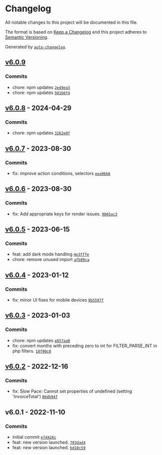 # Changelog

All notable changes to this project will be documented in this file.

The format is based on [Keep a Changelog](https://keepachangelog.com/en/1.0.0/)
and this project adheres to [Semantic Versioning](https://semver.org/spec/v2.0.0.html).

Generated by [`auto-changelog`](https://github.com/CookPete/auto-changelog).

## [v6.0.9](https://github.com/UtahGooner/pace/compare/v6.0.8...v6.0.9)

### Commits

- chore: npm updates [`2e49ea3`](https://github.com/UtahGooner/pace/commit/2e49ea355dffaa290e304bba54ca288eebb99d25)
- chore: npm updates [`501b6f4`](https://github.com/UtahGooner/pace/commit/501b6f4f47855a6c9481405adce7c060173c699e)

## [v6.0.8](https://github.com/UtahGooner/pace/compare/v6.0.7...v6.0.8) - 2024-04-29

### Commits

- chore: npm updates [`3262e0f`](https://github.com/UtahGooner/pace/commit/3262e0f77c742eb0135096243a97a97e000f155d)

## [v6.0.7](https://github.com/UtahGooner/pace/compare/v6.0.6...v6.0.7) - 2023-08-30

### Commits

- fix: improve action conditions, selectors [`eea06b6`](https://github.com/UtahGooner/pace/commit/eea06b63dae8b56b1d4c34dbc27da3447f681470)

## [v6.0.6](https://github.com/UtahGooner/pace/compare/v6.0.5...v6.0.6) - 2023-08-30

### Commits

- fix: Add appropriate keys for render issues. [`9065ac3`](https://github.com/UtahGooner/pace/commit/9065ac3f925449c80dee148f674d6f7f69c3c8e9)

## [v6.0.5](https://github.com/UtahGooner/pace/compare/v6.0.4...v6.0.5) - 2023-06-15

### Commits

- feat: add dark mode handling [`4e3fffe`](https://github.com/UtahGooner/pace/commit/4e3fffeb14bc5d9f65a5489d311b118c840580f0)
- chore: remove unused import [`afb89ca`](https://github.com/UtahGooner/pace/commit/afb89caa59e04bf87282c0dbaa77f18683bc2eec)

## [v6.0.4](https://github.com/UtahGooner/pace/compare/v6.0.3...v6.0.4) - 2023-01-12

### Commits

- fix: minor UI fixes for mobile devices [`9b5597f`](https://github.com/UtahGooner/pace/commit/9b5597f282d52c0f36bd06e3c487d1e5812136b3)

## [v6.0.3](https://github.com/UtahGooner/pace/compare/v6.0.2...v6.0.3) - 2023-01-03

### Commits

- chore: npm updates [`e857aa0`](https://github.com/UtahGooner/pace/commit/e857aa014036cf10d33da1150a120ed100e9f923)
- fix: convert months with preceding zero to int for FILTER_PARSE_INT in php filters. [`10f90c0`](https://github.com/UtahGooner/pace/commit/10f90c078d358aab20e39200455f9c165a6a3a18)

## [v6.0.2](https://github.com/UtahGooner/pace/compare/v6.0.1...v6.0.2) - 2022-12-16

### Commits

- fix: Slow Pace: Cannot set properties of undefined (setting 'InvoiceTotal') [`86db94f`](https://github.com/UtahGooner/pace/commit/86db94f0b69d8c8d97d0ee43152b1e93de247bae)

## v6.0.1 - 2022-11-10

### Commits

- Initial commit [`e7d426c`](https://github.com/UtahGooner/pace/commit/e7d426ce839f8895e4026cbfc49a318cc2b51d36)
- feat: new version launched. [`703dad4`](https://github.com/UtahGooner/pace/commit/703dad4df2631050325d3e24fa79ab9b1df2bee8)
- feat: new version launched. [`bd10c59`](https://github.com/UtahGooner/pace/commit/bd10c59950212cea81b424a3033977ebe485db9d)
